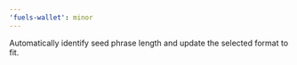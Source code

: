 ```yaml
---
'fuels-wallet': minor
---
```


Automatically identify seed phrase length and update the selected format to fit.
